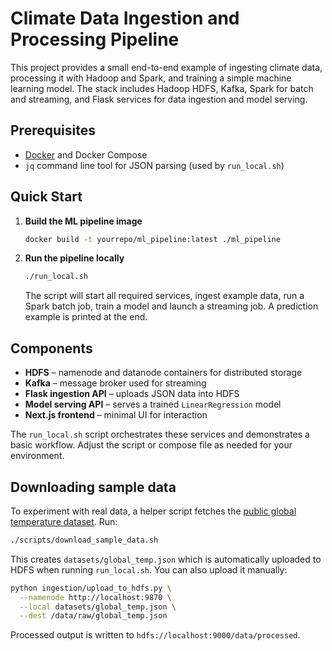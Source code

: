 # Climate Data Ingestion and Processing Pipeline

This project provides a small end-to-end example of ingesting climate data, processing it with Hadoop and Spark, and training a simple machine learning model. The stack includes Hadoop HDFS, Kafka, Spark for batch and streaming, and Flask services for data ingestion and model serving.

## Prerequisites

- [Docker](https://docs.docker.com/get-docker/) and Docker Compose
- `jq` command line tool for JSON parsing (used by `run_local.sh`)

## Quick Start

1. **Build the ML pipeline image**
   ```bash
   docker build -t yourrepo/ml_pipeline:latest ./ml_pipeline
   ```

2. **Run the pipeline locally**
   ```bash
   ./run_local.sh
   ```
   The script will start all required services, ingest example data, run a Spark batch job, train a model and launch a streaming job. A prediction example is printed at the end.

## Components

- **HDFS** – namenode and datanode containers for distributed storage
- **Kafka** – message broker used for streaming
- **Flask ingestion API** – uploads JSON data into HDFS
- **Model serving API** – serves a trained `LinearRegression` model
- **Next.js frontend** – minimal UI for interaction

The `run_local.sh` script orchestrates these services and demonstrates a basic workflow. Adjust the script or compose file as needed for your environment.

## Downloading sample data

To experiment with real data, a helper script fetches the [public global temperature dataset](https://datahub.io/core/global-temp). Run:

```bash
./scripts/download_sample_data.sh
```

This creates `datasets/global_temp.json` which is automatically uploaded to HDFS when running `run_local.sh`. You can also upload it manually:

```bash
python ingestion/upload_to_hdfs.py \
  --namenode http://localhost:9870 \
  --local datasets/global_temp.json \
  --dest /data/raw/global_temp.json
```

Processed output is written to `hdfs://localhost:9000/data/processed`.


